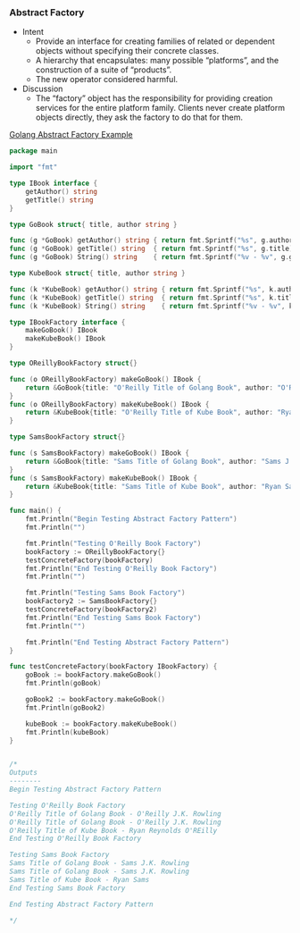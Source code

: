 ### Abstract Factory
* Intent
  - Provide an interface for creating families of related or dependent objects without specifying their concrete classes.
  - A hierarchy that encapsulates: many possible “platforms”, and the construction of a suite of “products”.
  - The new operator considered harmful.
* Discussion
  - The “factory” object has the responsibility for providing creation services for the entire platform family. Clients never create platform objects directly, they ask the factory to do that for them.

[Golang Abstract Factory Example](https://play.golang.org/p/85I07-GqVKx)

``` go
package main

import "fmt"

type IBook interface {
	getAuthor() string
	getTitle() string
}

type GoBook struct{ title, author string }

func (g *GoBook) getAuthor() string { return fmt.Sprintf("%s", g.author) }
func (g *GoBook) getTitle() string  { return fmt.Sprintf("%s", g.title) }
func (g *GoBook) String() string    { return fmt.Sprintf("%v - %v", g.getTitle(), g.getAuthor()) }

type KubeBook struct{ title, author string }

func (k *KubeBook) getAuthor() string { return fmt.Sprintf("%s", k.author) }
func (k *KubeBook) getTitle() string  { return fmt.Sprintf("%s", k.title) }
func (k *KubeBook) String() string    { return fmt.Sprintf("%v - %v", k.getTitle(), k.getAuthor()) }

type IBookFactory interface {
	makeGoBook() IBook
	makeKubeBook() IBook
}

type OReillyBookFactory struct{}

func (o OReillyBookFactory) makeGoBook() IBook {
	return &GoBook{title: "O'Reilly Title of Golang Book", author: "O'Reilly J.K. Rowling"}
}
func (o OReillyBookFactory) makeKubeBook() IBook {
	return &KubeBook{title: "O'Reilly Title of Kube Book", author: "Ryan Reynolds O'REilly"}
}

type SamsBookFactory struct{}

func (s SamsBookFactory) makeGoBook() IBook {
	return &GoBook{title: "Sams Title of Golang Book", author: "Sams J.K. Rowling"}
}
func (s SamsBookFactory) makeKubeBook() IBook {
	return &KubeBook{title: "Sams Title of Kube Book", author: "Ryan Sams"}
}

func main() {
	fmt.Println("Begin Testing Abstract Factory Pattern")
	fmt.Println("")

	fmt.Println("Testing O'Reilly Book Factory")
	bookFactory := OReillyBookFactory{}
	testConcreteFactory(bookFactory)
	fmt.Println("End Testing O'Reilly Book Factory")
	fmt.Println("")

	fmt.Println("Testing Sams Book Factory")
	bookFactory2 := SamsBookFactory{}
	testConcreteFactory(bookFactory2)
	fmt.Println("End Testing Sams Book Factory")
	fmt.Println("")

	fmt.Println("End Testing Abstract Factory Pattern")
}

func testConcreteFactory(bookFactory IBookFactory) {
	goBook := bookFactory.makeGoBook()
	fmt.Println(goBook)

	goBook2 := bookFactory.makeGoBook()
	fmt.Println(goBook2)

	kubeBook := bookFactory.makeKubeBook()
	fmt.Println(kubeBook)
}


/*
Outputs
--------
Begin Testing Abstract Factory Pattern

Testing O'Reilly Book Factory
O'Reilly Title of Golang Book - O'Reilly J.K. Rowling
O'Reilly Title of Golang Book - O'Reilly J.K. Rowling
O'Reilly Title of Kube Book - Ryan Reynolds O'REilly
End Testing O'Reilly Book Factory

Testing Sams Book Factory
Sams Title of Golang Book - Sams J.K. Rowling
Sams Title of Golang Book - Sams J.K. Rowling
Sams Title of Kube Book - Ryan Sams
End Testing Sams Book Factory

End Testing Abstract Factory Pattern

*/
```
